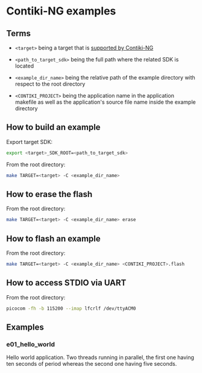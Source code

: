 # Contiki-NG examples

## Terms

- `<target>` being a target that is [supported by Contiki-NG](https://github.com/contiki-ng/contiki-ng/wiki#the-contiki-ng-platforms)

- `<path_to_target_sdk>` being the full path where the related SDK is located

- `<example_dir_name>` being the relative path of the example directory with respect to the root directory

- `<CONTIKI_PROJECT>` being the application name in the application makefile as well as the application's source file name inside the example directory

## How to build an example

Export target SDK:

```bash
export <target>_SDK_ROOT=<path_to_target_sdk>
```

From the root directory:

```bash
make TARGET=<target> -C <example_dir_name>
```

## How to erase the flash

From the root directory:

```bash
make TARGET=<target> -C <example_dir_name> erase
```

## How to flash an example

From the root directory:

```bash
make TARGET=<target> -C <example_dir_name> <CONTIKI_PROJECT>.flash
```

## How to access STDIO via UART

From the root directory:

```bash
picocom -fh -b 115200 --imap lfcrlf /dev/ttyACM0
```

## Examples

### e01_hello_world

Hello world application. Two threads running in parallel, the first one having ten seconds of period whereas the second one having five seconds.
